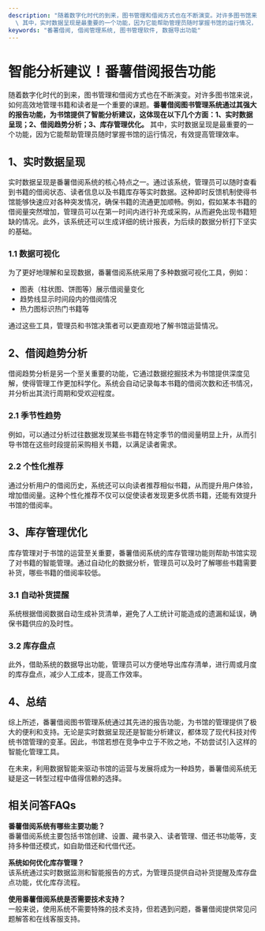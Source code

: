 ```yaml
---
description: "随着数字化时代的到来，图书管理和借阅方式也在不断演变。对许多图书馆来说，如何高效地管理书籍和读者是一个重要的课题。**番薯借阅图书管理系统通过其强大的报告功能，为书馆提供了智能分析建议，这体现在以下几个方面：1、实时数据呈现；2、借阅趋势分析；3、库存管理优化。**\
  \ 其中，实时数据呈现是最重要的一个功能，因为它能帮助管理员随时掌握书馆的运行情况，有效提高管理效率。"
keywords: "番薯借阅, 借阅管理系统, 图书管理软件, 数据导出功能"
---
```

# 智能分析建议！番薯借阅报告功能

随着数字化时代的到来，图书管理和借阅方式也在不断演变。对许多图书馆来说，如何高效地管理书籍和读者是一个重要的课题。**番薯借阅图书管理系统通过其强大的报告功能，为书馆提供了智能分析建议，这体现在以下几个方面：1、实时数据呈现；2、借阅趋势分析；3、库存管理优化。** 其中，实时数据呈现是最重要的一个功能，因为它能帮助管理员随时掌握书馆的运行情况，有效提高管理效率。

## 1、实时数据呈现

实时数据呈现是番薯借阅系统的核心特点之一。通过该系统，管理员可以随时查看到书籍的借阅状态、读者信息以及书籍库存等实时数据。这种即时反馈机制使得书馆能够快速应对各种突发情况，确保书籍的流通更加顺畅。例如，假如某本书籍的借阅量突然增加，管理员可以在第一时间内进行补充或采购，从而避免出现书籍短缺的情况。此外，该系统还可以生成详细的统计报表，为后续的数据分析打下坚实的基础。

### 1.1 数据可视化

为了更好地理解和呈现数据，番薯借阅系统采用了多种数据可视化工具，例如：

- 图表（柱状图、饼图等）展示借阅量变化
- 趋势线显示时间段内的借阅情况
- 热力图标识热门书籍等

通过这些工具，管理员和书馆决策者可以更直观地了解书馆运营情况。

## 2、借阅趋势分析

借阅趋势分析是另一个至关重要的功能，它通过数据挖掘技术为书馆提供深度见解，使得管理工作更加科学化。系统会自动记录每本书籍的借阅次数和还书情况，并分析出其流行周期和受欢迎程度。

### 2.1 季节性趋势

例如，可以通过分析过往数据发现某些书籍在特定季节的借阅量明显上升，从而引导书馆在这些时段提前采购相关书籍，以满足读者需求。

### 2.2 个性化推荐

通过分析用户的借阅历史，系统还可以向读者推荐相似书籍，从而提升用户体验，增加借阅量。这种个性化推荐不仅可以促使读者发现更多优质书籍，还能有效提升书馆的借阅率。

## 3、库存管理优化

库存管理对于书馆的运营至关重要，番薯借阅系统的库存管理功能则帮助书馆实现了对书籍的智能管理。通过自动化的数据分析，管理员可以及时了解哪些书籍需要补货，哪些书籍的借阅率较低。

### 3.1 自动补货提醒

系统根据借阅数据自动生成补货清单，避免了人工统计可能造成的遗漏和延误，确保书籍供应的及时性。

### 3.2 库存盘点

此外，借助系统的数据导出功能，管理员可以方便地导出库存清单，进行周或月度的库存盘点，减少人工成本，提高工作效率。

## 4、总结

综上所述，番薯借阅图书管理系统通过其先进的报告功能，为书馆的管理提供了极大的便利和支持。无论是实时数据呈现还是智能分析建议，都体现了现代科技对传统书馆管理的变革。因此，书馆若想在竞争中立于不败之地，不妨尝试引入这样的智能化管理工具。

在未来，利用数据智能来驱动书馆的运营与发展将成为一种趋势，番薯借阅系统无疑是这一转型过程中值得信赖的选择。

## 相关问答FAQs

**番薯借阅系统有哪些主要功能？**  
番薯借阅系统主要包括书馆创建、设置、藏书录入、读者管理、借还书功能等，支持多种借还模式，如自助借还和代借代还。

**系统如何优化库存管理？**  
该系统通过实时数据监测和智能报告的方式，为管理员提供自动补货提醒及库存盘点功能，优化库存流程。 

**使用番薯借阅系统是否需要技术支持？**  
一般来说，使用系统不需要特殊的技术支持，但若遇到问题，番薯借阅提供常见问题解答和在线客服支持。
